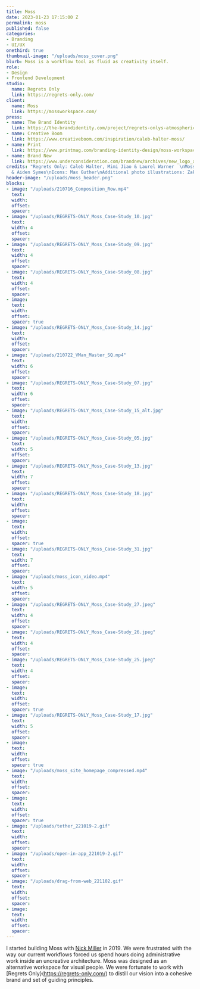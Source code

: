 ```yaml
---
title: Moss
date: 2023-01-23 17:15:00 Z
permalink: moss
published: false
categories:
- Branding
- UI/UX
onethird: true
thumbnail-image: "/uploads/moss_cover.png"
blurb: Moss is a workflow tool as fluid as creativity itself.
role:
- Design
- Frontend Development
studio:
  name: Regrets Only
  link: https://regrets-only.com/
client:
  name: Moss
  link: https://mossworkspace.com/
press:
- name: The Brand Identity
  link: https://the-brandidentity.com/project/regrets-onlys-atmospheric-identity-system-moss-reflects-infinite-potential-creativity
- name: Creative Boom
  link: https://www.creativeboom.com/inspiration/caleb-halter-moss/
- name: Print
  link: https://www.printmag.com/branding-identity-design/moss-workspace-is-revolutionizing-the-way-creatives-work-and-collaborate/
- name: Brand New
  link: https://www.underconsideration.com/brandnew/archives/new_logo_and_identity_for_moss_by_regretsonly.php
credits: "Regrets Only: Caleb Halter, Mimi Jiao & Laurel Warner  \nMoss: Nick Miller
  & Aiden Symes\nIcons: Max Guther\nAdditional photo illustrations: Zak Jensen"
header-image: "/uploads/moss_header.png"
blocks:
- image: "/uploads/210716_Composition_Row.mp4"
  text: 
  width: 
  offset: 
  spacer: 
- image: "/uploads/REGRETS-ONLY_Moss_Case-Study_10.jpg"
  text: 
  width: 4
  offset: 
  spacer: 
- image: "/uploads/REGRETS-ONLY_Moss_Case-Study_09.jpg"
  text: 
  width: 4
  offset: 
  spacer: 
- image: "/uploads/REGRETS-ONLY_Moss_Case-Study_08.jpg"
  text: 
  width: 4
  offset: 
  spacer: 
- image: 
  text: 
  width: 
  offset: 
  spacer: true
- image: "/uploads/REGRETS-ONLY_Moss_Case-Study_14.jpg"
  text: 
  width: 
  offset: 
  spacer: 
- image: "/uploads/210722_VMan_Master_SQ.mp4"
  text: 
  width: 6
  offset: 
  spacer: 
- image: "/uploads/REGRETS-ONLY_Moss_Case-Study_07.jpg"
  text: 
  width: 6
  offset: 
  spacer: 
- image: "/uploads/REGRETS-ONLY_Moss_Case-Study_15_alt.jpg"
  text: 
  width: 
  offset: 
  spacer: 
- image: "/uploads/REGRETS-ONLY_Moss_Case-Study_05.jpg"
  text: 
  width: 5
  offset: 
  spacer: 
- image: "/uploads/REGRETS-ONLY_Moss_Case-Study_13.jpg"
  text: 
  width: 7
  offset: 
  spacer: 
- image: "/uploads/REGRETS-ONLY_Moss_Case-Study_18.jpg"
  text: 
  width: 
  offset: 
  spacer: 
- image: 
  text: 
  width: 
  offset: 
  spacer: true
- image: "/uploads/REGRETS-ONLY_Moss_Case-Study_31.jpg"
  text: 
  width: 7
  offset: 
  spacer: 
- image: "/uploads/moss_icon_video.mp4"
  text: 
  width: 5
  offset: 
  spacer: 
- image: "/uploads/REGRETS-ONLY_Moss_Case-Study_27.jpeg"
  text: 
  width: 4
  offset: 
  spacer: 
- image: "/uploads/REGRETS-ONLY_Moss_Case-Study_26.jpeg"
  text: 
  width: 4
  offset: 
  spacer: 
- image: "/uploads/REGRETS-ONLY_Moss_Case-Study_25.jpeg"
  text: 
  width: 4
  offset: 
  spacer: 
- image: 
  text: 
  width: 
  offset: 
  spacer: true
- image: "/uploads/REGRETS-ONLY_Moss_Case-Study_17.jpg"
  text: 
  width: 5
  offset: 
  spacer: 
- image: 
  text: 
  width: 
  offset: 
  spacer: true
- image: "/uploads/moss_site_homepage_compressed.mp4"
  text: 
  width: 
  offset: 
  spacer: 
- image: 
  text: 
  width: 
  offset: 
  spacer: true
- image: "/uploads/tether_221019-2.gif"
  text: 
  width: 
  offset: 
  spacer: 
- image: "/uploads/open-in-app_221019-2.gif"
  text: 
  width: 
  offset: 
  spacer: 
- image: "/uploads/drag-from-web_221102.gif"
  text: 
  width: 
  offset: 
  spacer: 
- image: 
  text: 
  width: 
  offset: 
  spacer: 
---
```


I started building Moss with [Nick Miller](https://nickmiller.tv/) in 2019. We were frustrated with the way our current workflows forced us spend hours doing administrative work inside an uncreative architecture. Moss was designed as an alternative workspace for visual people. We were fortunate to work with [Regrets Only}(https://regrets-only.com/) to distill our vision into a cohesive brand and set of guiding principles.